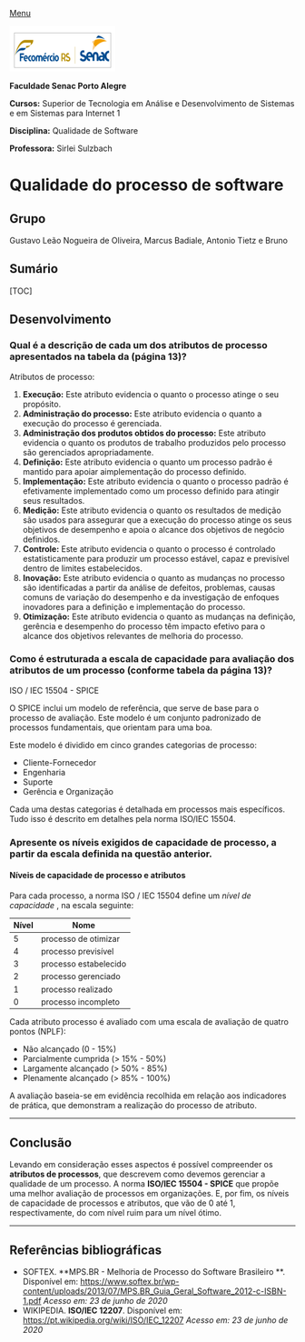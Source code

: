 [Menu](../../README.md)

![Logotipo Senac](..//img/senac.png)

**Faculdade Senac Porto Alegre**

**Cursos:** Superior de Tecnologia em Análise e Desenvolvimento de Sistemas e em Sistemas para Internet 1

**Disciplina:** Qualidade de Software

**Professora:** Sirlei Sulzbach

# Qualidade do processo de software



## Grupo

Gustavo Leão Nogueira de Oliveira, Marcus Badiale, Antonio Tietz e Bruno


 
## Sumário

[TOC]



## Desenvolvimento

### Qual é a descrição de cada um dos atributos de processo apresentados na tabela da (página 13)? 


Atributos de processo:

1. **Execução:** Este atributo evidencia o quanto o processo atinge o seu propósito.
2. **Administração do processo:** Este atributo evidencia o quanto a execução do processo é gerenciada. 
3. **Administração dos produtos obtidos do processo:** Este atributo evidencia o quanto os produtos de trabalho produzidos pelo processo são gerenciados apropriadamente. 
4. **Definição:** Este atributo evidencia o quanto um processo padrão é mantido para apoiar aimplementação do processo definido. 
5. **Implementação:** Este atributo evidencia o quanto o processo padrão é efetivamente implementado como um processo definido para atingir seus resultados. 
6. **Medição:** Este atributo evidencia o quanto os resultados de medição são usados para assegurar que a execução do processo atinge os seus objetivos de desempenho e apoia o alcance dos objetivos de negócio definidos.
7. **Controle:** Este atributo evidencia o quanto o processo é controlado estatisticamente para produzir um processo estável, capaz e previsível dentro de limites estabelecidos. 
8. **Inovação:** Este atributo evidencia o quanto as mudanças no processo são identificadas a partir da análise de defeitos, problemas, causas comuns de variação do desempenho e da investigação de enfoques inovadores para a definição e implementação do processo. 
9. **Otimização:** Este atributo evidencia o quanto as mudanças na definição, gerência e desempenho do processo têm impacto efetivo para o alcance dos objetivos relevantes de melhoria do processo. 

### Como é estruturada a escala de capacidade para avaliação dos atributos de um processo (conforme tabela da página 13)? 

ISO / IEC 15504 - SPICE

O SPICE inclui um modelo de referência, que serve de base para o processo de avaliação. Este modelo é um conjunto padronizado de processos fundamentais, que orientam para uma boa. 

Este modelo é dividido em cinco grandes categorias de processo: 

* Cliente-Fornecedor
* Engenharia
* Suporte
* Gerência e Organização

Cada uma destas categorias é detalhada em processos mais específicos. Tudo isso é descrito em detalhes pela norma ISO/IEC 15504. 

### Apresente os níveis exigidos de capacidade de processo, a partir da escala definida na questão anterior.

#### Níveis de capacidade de processo e atributos

Para cada processo, a norma ISO / IEC 15504 define um *nível de capacidade* , na escala seguinte:

| Nível | Nome                  |
| ----- | --------------------- |
| 5     | processo de otimizar  |
| 4     | processo previsível   |
| 3     | processo estabelecido |
| 2     | processo gerenciado   |
| 1     | processo realizado    |
| 0     | processo incompleto   |

Cada atributo processo é avaliado com uma escala de avaliação de quatro pontos (NPLF):

* Não alcançado (0 - 15%)
* Parcialmente cumprida (> 15% - 50%)
* Largamente alcançado (> 50% - 85%)
* Plenamente alcançado (> 85% - 100%)

A avaliação baseia-se em evidência recolhida em relação aos indicadores de prática, que demonstram a realização do processo de atributo.

---

## Conclusão

Levando em consideração esses aspectos é possível compreender os **atributos de processos**, que descrevem como devemos gerenciar a qualidade de um processo. A norma **ISO/IEC 15504 - SPICE** que propõe uma melhor avaliação de processos em organizações. E, por fim, os níveis de capacidade de processos e atributos, que vão de 0 até 1, respectivamente, do com nível ruim para um nível ótimo. 

---

## Referências bibliográficas

*  SOFTEX. **MPS.BR - Melhoria de Processo do Software Brasileiro **. Disponível em: https://www.softex.br/wp-content/uploads/2013/07/MPS.BR_Guia_Geral_Software_2012-c-ISBN-1.pdf *Acesso em:  23 de junho de 2020*
* WIKIPEDIA. **ISO/IEC 12207**. Disponível em: https://pt.wikipedia.org/wiki/ISO/IEC_12207 *Acesso em:  23 de junho de 2020*

